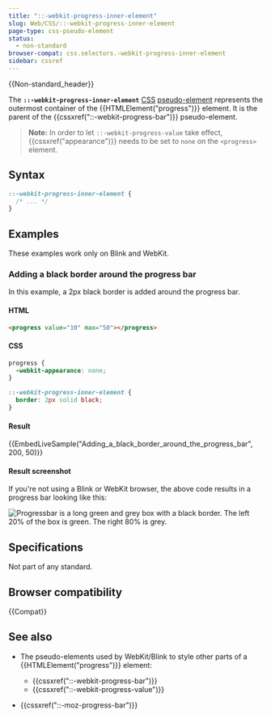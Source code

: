 ```yaml
---
title: "::-webkit-progress-inner-element"
slug: Web/CSS/::-webkit-progress-inner-element
page-type: css-pseudo-element
status:
  - non-standard
browser-compat: css.selectors.-webkit-progress-inner-element
sidebar: cssref
---
```

{{Non-standard_header}}

The **`::-webkit-progress-inner-element`** [CSS](/en-US/docs/Web/CSS) [pseudo-element](/en-US/docs/Web/CSS/Pseudo-elements) represents the outermost container of the {{HTMLElement("progress")}} element. It is the parent of the {{cssxref("::-webkit-progress-bar")}} pseudo-element.

> **Note:** In order to let `::-webkit-progress-value` take effect, {{cssxref("appearance")}} needs to be set to `none` on the `<progress>` element.

## Syntax

```css
::-webkit-progress-inner-element {
  /* ... */
}
```

## Examples

These examples work only on Blink and WebKit.

### Adding a black border around the progress bar

In this example, a 2px black border is added around the progress bar.

#### HTML

```html
<progress value="10" max="50"></progress>
```

#### CSS

```css
progress {
  -webkit-appearance: none;
}

::-webkit-progress-inner-element {
  border: 2px solid black;
}
```

#### Result

{{EmbedLiveSample("Adding_a_black_border_around_the_progress_bar", 200, 50)}}

#### Result screenshot

If you're not using a Blink or WebKit browser, the above code results in a progress bar looking like this:

![Progressbar is a long green and grey box with a black border. The left 20% of the box is green. The right 80% is grey.](-webkit-progress-inner-element_example.png)

## Specifications

Not part of any standard.

## Browser compatibility

{{Compat}}

## See also

- The pseudo-elements used by WebKit/Blink to style other parts of a {{HTMLElement("progress")}} element:

  - {{cssxref("::-webkit-progress-bar")}}
  - {{cssxref("::-webkit-progress-value")}}

- {{cssxref("::-moz-progress-bar")}}
